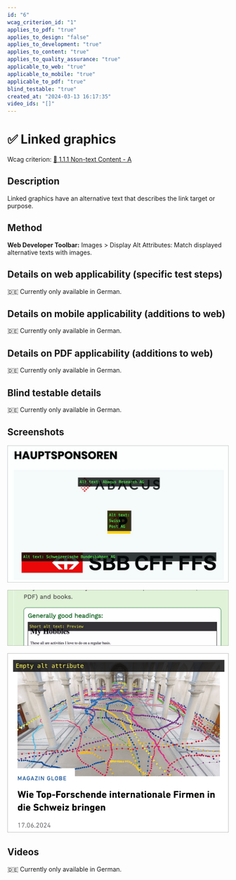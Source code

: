 ```yaml
---
id: "6"
wcag_criterion_id: "1"
applies_to_pdf: "true"
applies_to_design: "false"
applies_to_development: "true"
applies_to_content: "true"
applies_to_quality_assurance: "true"
applicable_to_web: "true"
applicable_to_mobile: "true"
applicable_to_pdf: "true"
blind_testable: "true"
created_at: "2024-03-13 16:17:35"
video_ids: "[]"
---
```


# ✅ Linked graphics

Wcag criterion: [📜 1.1.1 Non-text Content - A](..)

## Description

Linked graphics have an alternative text that describes the link target or purpose.

## Method

**Web Developer Toolbar:** Images > Display Alt Attributes: Match displayed alternative texts with images.

## Details on web applicability (specific test steps)

🇩🇪 Currently only available in German.

## Details on mobile applicability (additions to web)

🇩🇪 Currently only available in German.

## Details on PDF applicability (additions to web)

🇩🇪 Currently only available in German.

## Blind testable details

🇩🇪 Currently only available in German.

## Screenshots

![Verlinkte Logos zu Sponsoren](images/verlinkte-logos-zu-sponsoren.png)

![Verlinkte Grafik mit sehr kurzem Alt-Text, da sich daneben weiterer Text im Link befindet](images/verlinkte-grafik-mit-sehr-kurzem-alt-text-da-sich-daneben-weiterer-text-im-link-befindet.png)

![Verlinkte Grafik ohne Alt-Text in Teaser-Link (okay, da Bild dann in Detail-Ansicht eine Textalternative hat)](images/verlinkte-grafik-ohne-alt-text-in-teaser-link.png)

## Videos

🇩🇪 Currently only available in German.
